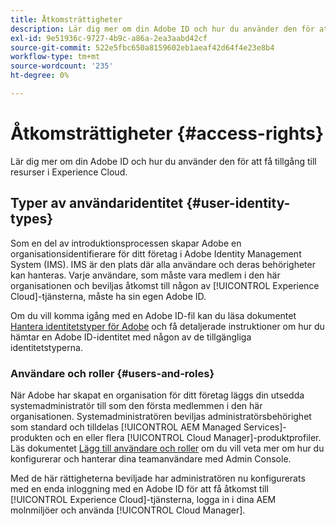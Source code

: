 ```yaml
---
title: Åtkomsträttigheter
description: Lär dig mer om din Adobe ID och hur du använder den för att få tillgång till resurser i Experience Cloud.
exl-id: 9e51936c-9727-4b9c-a86a-2ea3aabd42cf
source-git-commit: 522e5fbc650a8159602eb1aeaf42d64f4e23e8b4
workflow-type: tm+mt
source-wordcount: '235'
ht-degree: 0%

---
```



# Åtkomsträttigheter {#access-rights}

Lär dig mer om din Adobe ID och hur du använder den för att få tillgång till resurser i Experience Cloud.

## Typer av användaridentitet {#user-identity-types}

Som en del av introduktionsprocessen skapar Adobe en organisationsidentifierare för ditt företag i Adobe Identity Management System (IMS). IMS är den plats där alla användare och deras behörigheter kan hanteras. Varje användare, som måste vara medlem i den här organisationen och beviljas åtkomst till någon av [!UICONTROL Experience Cloud]-tjänsterna, måste ha sin egen Adobe ID.

Om du vill komma igång med en Adobe ID-fil kan du läsa dokumentet [Hantera identitetstyper för Adobe](https://helpx.adobe.com/enterprise/using/identity.html) och få detaljerade instruktioner om hur du hämtar en Adobe ID-identitet med någon av de tillgängliga identitetstyperna.

### Användare och roller {#users-and-roles}

När Adobe har skapat en organisation för ditt företag läggs din utsedda systemadministratör till som den första medlemmen i den här organisationen. Systemadministratören beviljas administratörsbehörighet som standard och tilldelas [!UICONTROL AEM Managed Services]-produkten och en eller flera [!UICONTROL Cloud Manager]-produktprofiler. Läs dokumentet [Lägg till användare och roller](/help/requirements/users-and-roles.md) om du vill veta mer om hur du konfigurerar och hanterar dina teamanvändare med Admin Console.

Med de här rättigheterna beviljade har administratören nu konfigurerats med en enda inloggning med en Adobe ID för att få åtkomst till [!UICONTROL Experience Cloud]-tjänsterna, logga in i dina AEM molnmiljöer och använda [!UICONTROL Cloud Manager].
